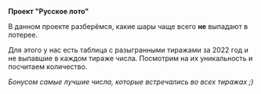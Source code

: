 **Проект "Русское лото"**

В данном проекте разберёмся, какие шары чаще всего **не** выпадают в лотерее.

Для этого у нас есть таблица с разыгранными тиражами за 2022 год и не выпавшие в каждом тираже числа. Посмотрим на их уникальность и посчитаем количество.

*Бонусом самые лучшие числа, которые встречались во всех тиражах ;)*
